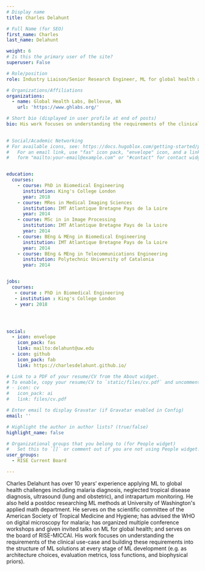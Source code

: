 ```yaml
---
# Display name
title: Charles Delahunt

# Full Name (for SEO)
first_name: Charles
last_name: Delahunt

weight: 6
# Is this the primary user of the site?
superuser: False

# Role/position
role: Industry Liaison/Senior Research Engineer, ML for global health applications

# Organizations/Affiliations
organizations:
  - name: Global Health Labs, Bellevue, WA
    url: 'https://www.ghlabs.org/'

# Short bio (displayed in user profile at end of posts)
bio: His work focuses on understanding the requirements of the clinical use-case and building these requirements into the structure of ML solutions at every stage of ML development (e.g. as architecture choices, evaluation metrics, loss functions, and biophysical priors).

 
# Social/Academic Networking
# For available icons, see: https://docs.hugoblox.com/getting-started/page-builder/#icons
#   For an email link, use "fas" icon pack, "envelope" icon, and a link in the
#   form "mailto:your-email@example.com" or "#contact" for contact widget.


education:
  courses:
    - course: PhD in Biomedical Engineering
      institution: King's College London
      year: 2018
    - course: MRes in Medical Imaging Sciences
      institution: IMT Atlantique Bretagne Pays de la Loire
      year: 2014
    - course: MSc in in Image Processing
      institution: IMT Atlantique Bretagne Pays de la Loire
      year: 2014
    - course: BEng & MEng in Biomedical Engineering
      institution: IMT Atlantique Bretagne Pays de la Loire
      year: 2014
    - course: BEng & MEng in Telecommunications Engineering
      institution: Polytechnic University of Catalonia
      year: 2014


jobs:
  courses:
   - course : PhD in Biomedical Engineering
   - institution : King's College London
   - year: 2018




social:
  - icon: envelope
    icon_pack: fas
    link: mailto:delahunt@uw.edu
  - icon: github
    icon_pack: fab
    link: https://charlesdelahunt.github.io/

# Link to a PDF of your resume/CV from the About widget.
# To enable, copy your resume/CV to `static/files/cv.pdf` and uncomment the lines below.
# - icon: cv
#   icon_pack: ai
#   link: files/cv.pdf

# Enter email to display Gravatar (if Gravatar enabled in Config)
email: ''

# Highlight the author in author lists? (true/false)
highlight_name: false

# Organizational groups that you belong to (for People widget)
#   Set this to `[]` or comment out if you are not using People widget.
user_groups:
  - RISE Current Board

---
```


 
Charles Delahunt has over 10 years’ experience applying ML to global health challenges including malaria diagnosis, neglected tropical disease diagnosis, ultrasound (lung and obstetric), and intrapartum monitoring. He also held a postdoc researching ML methods at University of Washington's applied math department. He serves on the scientific committee of the American Society of Tropical Medicine and Hygiene; has advised the WHO on digital microscopy for malaria; has organized multiple conference workshops and given invited talks on ML for global health; and serves on the board of RISE-MICCAI. His work focuses on understanding the requirements of the clinical use-case and building these requirements into the structure of ML solutions at every stage of ML development (e.g. as architecture choices, evaluation metrics, loss functions, and biophysical priors).